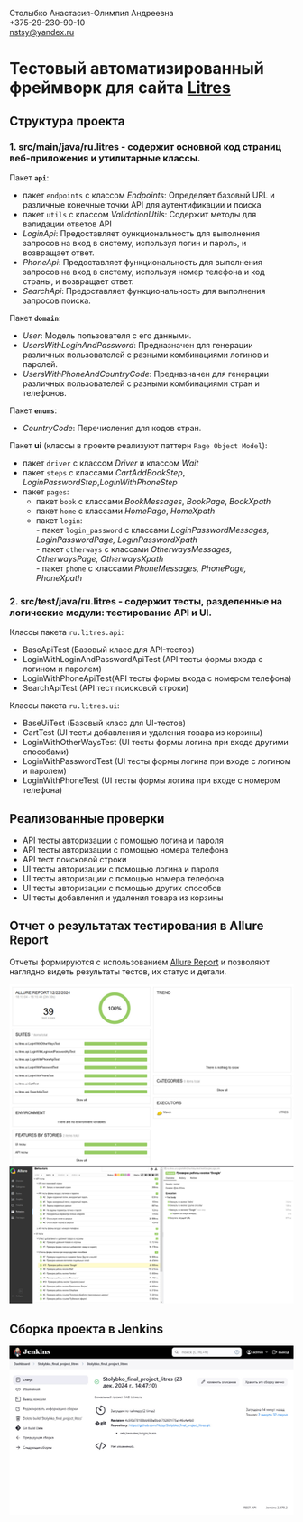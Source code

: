 Столыбко Анастасия-Олимпия Андреевна\
+375-29-230-90-10\
nstsy@yandex.ru


# Тестовый автоматизированный фреймворк для сайта [Litres](https://litres.com)


## Структура проекта
### 1. src/main/java/ru.litres - содержит основной код страниц веб-приложения и утилитарные классы.
Пакет **`api`**: 
- пакет `endpoints` c классом *Endpoints*: Определяет базовый URL и различные конечные точки API для аутентификации и поиска
- пакет `utils` c классом *ValidationUtils*: Содержит методы для валидации ответов API
- *LoginApi*: Предоставляет функциональность для выполнения запросов на вход в систему, используя логин и пароль, и возвращает ответ.
- *PhoneApi*: Предоставляет функциональность для выполнения запросов на вход в систему, используя номер телефона и код страны, и возвращает ответ.
- *SearchApi*: Предоставляет функциональность для выполнения запросов поиска.

Пакет **`domain`**:
- *User*: Модель пользователя с его данными.
- *UsersWithLoginAndPassword*: Предназначен для генерации различных пользователей с разными комбинациями логинов и паролей.
- *UsersWithPhoneAndCountryCode*: Предназначен для генерации различных пользователей с разными комбинациями стран и телефонов.

Пакет **`enums`**:
- *CountryCode*: Перечисления для кодов стран.

Пакет **ui** (классы в проекте реализуют паттерн `Page Object Model`):
- пакет `driver` с классом *Driver* и классом *Wait*
- пакет `steps` с классами *CartAddBookStep*, *LoginPasswordStep*,*LoginWithPhoneStep*
- пакет `pages`:
     - пакет `book` с классами *BookMessages*, *BookPage*, *BookXpath*
     - пакет `home` с классами *HomePage*, *HomeXpath*
     - пакет `login`:\
                       - пакет `login_password` с классами *LoginPasswordMessages, LoginPasswordPage, LoginPasswordXpath*\
                       - пакет `otherways` с классами *OtherwaysMessages, OtherwaysPage, OtherwaysXpath*\
                       - пакет `phone` с классами *PhoneMessages, PhonePage, PhoneXpath*
  
### 2. src/test/java/ru.litres - cодержит тесты, разделенные на логические модули: тестирование API и UI.

   Классы пакета `ru.litres.api`:
   - BaseApiTest (Базовый класс для API-тестов)
   - LoginWithLoginAndPasswordApiTest (API тесты формы входа с логином и паролем)
   - LoginWithPhoneApiTest(API тесты формы входа с номером телефона)
   - SearchApiTest (API тест поисковой строки)
   
   Классы пакета `ru.litres.ui`:
   - BaseUiTest (Базовый класс для UI-тестов)
   - CartTest (UI тесты добавления и удаления товара из корзины)
   - LoginWithOtherWaysTest (UI тесты формы логина при входе другими способами)
   - LoginWithPasswordTest (UI тесты формы логина при входе с логином и паролем)
   - LoginWithPhoneTest (UI тесты формы логина при входе с номером телефона)

## Реализованные проверки
- API тесты авторизации с помощью логина и пароля 
- API тесты авторизации с помощью номера телефона
- API тест поисковой строки
- UI тесты авторизации с помощью логина и пароля
- UI тесты авторизации с помощью номера телефона
- UI тесты авторизации с помощью других способов
- UI тесты добавления и удаления товара из корзины

## Отчет о результатах тестирования в Allure Report
Отчеты формируются с использованием [Allure Report](https://docs.qameta.io/allure/#_report) и позволяют наглядно видеть результаты тестов, их статус и детали.  

![Allure](images/a.jpg)
![Allure](images/a1.jpg)
## Сборка проекта в Jenkins

![Jenkins](images/j.jpg)